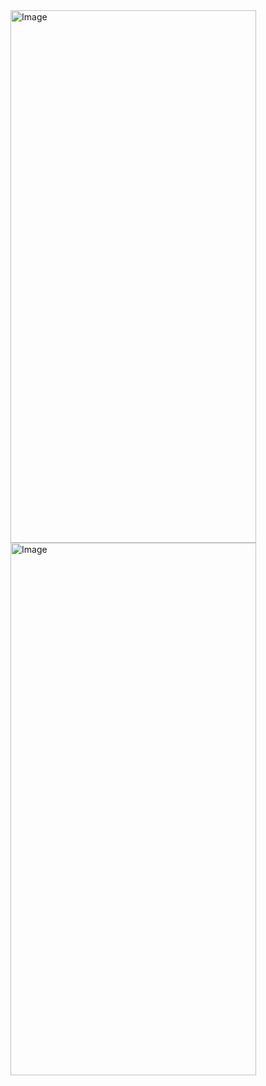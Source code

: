 <img src="https://github.com/user-attachments/assets/c6eea8f5-3984-4f08-bbe3-0b092c39a213" alt="Image" style="width: 393px; height: 852px;">
<img src="https://github.com/user-attachments/assets/782f6f9c-6e4d-444f-a1bd-c0e43bf6a2de" alt="Image" style="width: 393px; height: 852px;">

